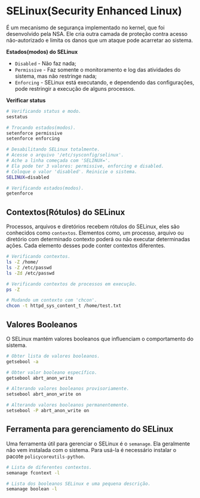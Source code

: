 # SELinux(Security Enhanced Linux)  

É um mecanismo de segurança implementado no kernel, que foi desenvolvido pela NSA. Ele cria outra camada de proteção contra acesso não-autorizado e limita os danos que um ataque pode acarretar ao sistema.  

**Estados(modos) do SELinux**  

- `Disabled` - Não faz nada;  
- `Permissive` - Faz somente o monitoramento e log das atividades do sistema, mas não restringe nada;  
- `Enforcing` - SELinux está executando, e dependendo das configurações, pode restringir a execução de alguns processos.  

**Verificar status**  

```sh
# Verificando status e modo.
sestatus

# Trocando estados(modos).
setenforce permissive
setenforce enforcing

# Desabilitando SELinux totalmente.
# Acesse o arquivo '/etc/sysconfig/selinux'.
# Ache a linha começada com 'SELINUX='.
# Ela pode ter 3 valores: permissive, enforcing e disabled.
# Coloque o valor 'disabled'. Reinicie o sistema.
SELINUX=disabled

# Verificando estados(modos).
getenforce
```  

## Contextos(Rótulos) do SELinux  

Processos, arquivos e diretórios recebem rótulos do SELinux, eles são conhecidos como `contextos`. Elementos como, um processo, arquivo ou diretório com determinado contexto poderá ou não executar determinadas ações. Cada elemento desses pode conter contextos diferentes.  

```sh
# Verificando contextos.
ls -Z /home/
ls -Z /etc/passwd
ls -Zd /etc/passwd

# Verificando contextos de processos em execução.
ps -Z

# Mudando um contexto com 'chcon'.
chcon -t httpd_sys_content_t /home/test.txt
```  

## Valores Booleanos  

O SELinux mantém valores booleanos que influenciam o comportamento do sistema.  

```sh
# Obter lista de valores booleanos.
getsebool -a

# Obter valor booleano específico.
getsebool abrt_anon_write

# Alterando valores booleanos provisoriamente.
setsebool abrt_anon_write on

# Alterando valores booleanos permanentemente.
setsebool -P abrt_anon_write on
```  

## Ferramenta para gerenciamento do SELinux  

Uma ferramenta útil para gerenciar o SELinux é o `semanage`. Ela geralmente não vem instalada com o sistema. Para usá-la é necessário instalar o pacote `policycoreutils-python`.  

```sh
# Lista de diferentes contextos.
semanage fcontext -l

# Lista dos booleanos SELinux e uma pequena descrição.
semanage boolean -l
```